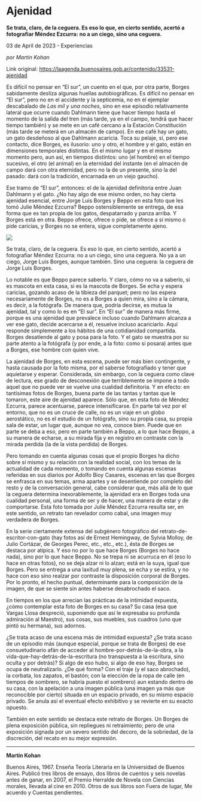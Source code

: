 # Ajenidad

**Se trata, claro, de la ceguera. Es eso lo que, en cierto sentido, acertó a fotografiar Méndez Ezcurra: no a un ciego, sino una ceguera.**

03 de April de 2023 - Experiencias

_por Martín Kohan_

Link original: https://laagenda.buenosaires.gob.ar/contenido/33531-ajenidad



Es difícil no pensar en “El sur”, un cuento en el que, por otra parte, Borges sabidamente desliza algunas huellas autobiográficas. Es difícil no pensar en “El sur”, pero no en el accidente y la septicemia, no en el ejemplar descabalado de *Las mil y una noches*, sino en ese episodio relativamente lateral que ocurre cuando Dahlmann tiene que hacer tiempo hasta el momento de la salida del tren (más tarde, ya en el campo, tendrá que hacer tiempo también) y se mete en un café cercano a la Estación Constitución (más tarde se meterá en un almacén de campo). En ese café hay un gato, un gato desdeñoso al que Dahlmann acaricia. Toca su pelaje, sí, pero ese contacto, dice Borges, es ilusorio: uno y otro, el hombre y el gato, están en dimensiones temporales distintas. En el mismo lugar y en el mismo momento pero, aun así, en tiempos distintos: uno (el hombre) en el tiempo sucesivo, el otro (el animal) en la eternidad del instante (en el almacén de campo dará con otra eternidad, pero no la de un presente, sino la del pasado: dará con la tradición, encarnada en un viejo gaucho).




Ese tramo de “El sur”, entonces: el de la ajenidad definitoria entre Juan Dahlmann y el gato. ¿No hay algo de ese mismo orden, no hay cierta ajenidad esencial, entre Jorge Luis Borges y Beppo en esta foto que les tomó Julie Méndez Ezcurra? Beppo ostensiblemente se entrega, de esa forma que es tan propia de los gatos, despatarrado y panza arriba. Y Borges está en otra. Beppo ofrece, ofrece o pide, se ofrece a sí mismo o pide caricias, y Borges no se entera, sigue completamente ajeno.




![](https://cdn.feater.me/files/images/1058784/1f046e2f-e7ab-4aee-be2e-c5935a826a9c.png)




Se trata, claro, de la ceguera. Es eso lo que, en cierto sentido, acertó a fotografiar Méndez Ezcurra: no a un ciego, sino una ceguera. No ya a un ciego, Jorge Luis Borges, aunque también. Sino una ceguera: la ceguera de Jorge Luis Borges.




Lo notable es que Beppo parece saberlo. Y claro, cómo no va a saberlo, si es mascota en esta casa, si es la mascota de Borges. Se echa y espera caricias, gozando acaso de la tibieza del parquet; pero no las espera necesariamente de Borges, no es a Borges a quien mira, sino a la cámara, es decir, a la fotógrafa. De manera que, podría decirse, es mutua la ajenidad, tal y como lo es en “El sur”. En “El sur” de manera más firme, porque es una ajenidad que prevalece incluso cuando Dahlmann alcanza a ver ese gato, decide acercarse a él, resuelve incluso acariciarlo. Aquí responde simplemente a los hábitos de una cotidianidad compartida. Borges desatiende al gato y posa para la foto. Y el gato se muestra por su parte atento a la fotógrafa (y por ende, a la foto: como si posara) antes que a Borges, ese hombre con quien vive.




La ajenidad de Borges, en esta escena, puede ser más bien contingente, y hasta causada por la foto misma, por el saberse fotografiado y tener que aquietarse y esperar. Considerada, sin embargo, con la ceguera como clave de lectura, ese grado de desconexión que terriblemente se impone a todo aquel que no puede ver se vuelve una cualidad definitoria. Y en efecto: en tantísimas fotos de Borges, buena parte de las tantas y tantas que le tomaron, este aire de ajenidad aparece. Sólo que, en esta foto de Méndez Ezcurra, parece acentuarse, parece intensificarse. En parte tal vez por el entorno, que no es un cruce de calle, no es un viaje en un globo aerostático, no es el estudio de un fotógrafo, sino su propia casa, su propia sala de estar, un lugar que, aunque no vea, conoce bien. Puede que en parte se deba a eso, pero en parte también a Beppo, a lo que hace Beppo, a su manera de echarse, a su mirada fija y en registro en contraste con la mirada perdida (la de la vista perdida) de Borges.




Pero tomando en cuenta algunas cosas que el propio Borges ha dicho sobre sí mismo y su relación con la realidad social, con los temas de la actualidad de cada momento, o tomando en cuenta algunas escenas referidas en sus diarios por Adolfo Bioy Casares, escenas en las que Borges se enfrasca en sus temas, arma apartes y se desentiende por completo del resto y de la conversación general, cabe considerar que, más allá de lo que la ceguera determina inexorablemente, la ajenidad era en Borges toda una cualidad personal, una forma de ser y de hacer, una manera de estar y de comportarse. Esta foto tomada por Julie Méndez Ezcurra resulta ser, en este sentido, un retrato tan revelador como cabal, una imagen muy verdadera de Borges.




En la serie ciertamente extensa del subgénero fotográfico del retrato-de-escritor-con-gato (hay fotos así de Ernest Hemingway, de Sylvia Molloy, de Julio Cortázar, de Georges Perec, etc., etc., etc.), ésta de Borges se destaca por atípica. Y eso no por lo que hace Borges (Borges no hace nada), sino por lo que hace Beppo. No se trepa ni se acurruca en él (eso lo hace en otras fotos), no se deja alzar ni lo alzan; está en la suya, igual que Borges. Pero se entrega a una laxitud muy plena, se echa y se estira, y no hace con eso sino realzar por contraste la disposición corporal de Borges. Por lo pronto, el hecho puntual, determinante para la composición de la imagen, de que se siente sin antes haberse desabrochado el saco.




En tiempos en los que arrecian las prácticas de la intimidad expuesta, ¿cómo contemplar esta foto de Borges en su casa? Su casa (esa que Vargas Llosa despreció, suponiendo que así le expresaba su profunda admiración al Maestro), sus cosas, sus muebles, sus cuadros (uno que pintó su hermana), sus adornos.




¿Se trata acaso de una escena más de intimidad expuesta? ¿Se trata acaso de un episodio más (aunque especial, porque se trata de Borges) de ese consuetudinario afán de acceder al hombre-por-detrás-de-la-obra, a la vida-que-hay-detrás-de-la-escritura (no transpuesta a la escritura, sino oculta y por detrás)? Si algo de eso hubo, si algo de eso hay, Borges se ocupa de neutralizarlo. ¿De qué forma? Con el traje (y el saco abrochado), la corbata, los zapatos, el bastón; con la elección de la ropa de calle (en tiempos de sombrero, se habría puesto el sombrero) aun estando dentro de su casa, con la apelación a una imagen pública (una imagen ya más que reconocible por cierto) situada en un espacio privado, en su mismo espacio privado. Se anula así el eventual efecto exhibitivo y se revierte en su exacto opuesto.




También en este sentido se destaca este retrato de Borges. Un Borges de plena exposición pública, sin repliegues ni retraimiento; pero de una exposición signada por un severo sentido del decoro, de la sobriedad, de la discreción, del recato en su mejor expresión.




---




**Martín Kohan**




Buenos Aires, 1967. Enseña Teoría Literaria en la Universidad de Buenos Aires. Publicó tres libros de ensayo, dos libros de cuentos y seis novelas antes de ganar, en 2007, el Premio Herralde de Novela con Ciencias morales, llevada al cine en 2010. Otros de sus libros son Fuera de lugar, Me acuerdo y Cuentas pendientes.




